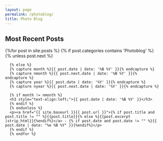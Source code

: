 ```yaml
---
layout: page
permalink: /photoblog/
title: Photo Blog
---
```


<div id="archives">
  <section id="archive">
     <h2 style="text-align:left;">Most Recent Posts</h2>
      {%for post in site.posts %}
	  {% if post.categories contains 'Photoblog' %}
      {% unless post.next %}

      {% else %}
      {% capture month %}{{ post.date | date: '%B %Y' }}{% endcapture %}
      {% capture nmonth %}{{ post.next.date | date: '%B %Y' }}{% endcapture %}
      {% capture year %}{{ post.date | date: '%Y' }}{% endcapture %}
      {% capture nyear %}{{ post.next.date | date: '%Y' }}{% endcapture %}
         
      {% if month != nmonth %}
      <h3 style="text-align:left;">{{ post.date | date: '%B %Y' }}</h3>
      {% endif %}
      {% endunless %}
      <p><a href="{{ site.baseurl }}{{ post.url }}">{% if post.title and post.title != "" %}{{post.title}}{% else %}{{post.excerpt |strip_html}}{%endif%}</a> - {% if post.date and post.date != "" %}{{ post.date | date: "%e %B %Y" }}{%endif%}</p>
      {% endif %}
	  {% endfor %}
  </section>
</div>